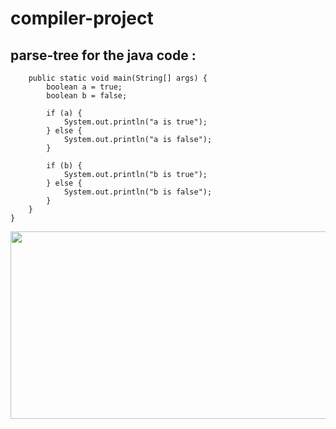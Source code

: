 # compiler-project 
## parse-tree for the java code : 
``` public class ag {
    public static void main(String[] args) {
        boolean a = true;
        boolean b = false;

        if (a) {
            System.out.println("a is true");
        } else {
            System.out.println("a is false");
        }

        if (b) {
            System.out.println("b is true");
        } else {
            System.out.println("b is false");
        }
    }
}
```
<img src="https://user-images.githubusercontent.com/95624488/227007113-abf222fe-edd5-4ec0-9231-5f3dbf8b1428.jpg" width="600" height="300">
